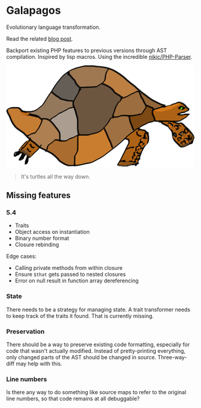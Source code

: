 # Galapagos

Evolutionary language transformation.

Read the related [blog post](https://igor.io/2013/07/26/evolving-syntax.html).

Backport existing PHP features to previous versions through AST compilation.
Inspired by lisp macros. Using the incredible
[nikic/PHP-Parser](https://github.com/nikic/PHP-Parser).

![galapagos turtle](galapagos.png)

> It's turtles all the way down.

## Missing features

### 5.4

* Traits
* Object access on instantiation
* Binary number format
* Closure rebinding

Edge cases:

* Calling private methods from within closure
* Ensure `$that` gets passed to nested closures
* Error on null result in function array dereferencing

### State

There needs to be a strategy for managing state. A trait transformer needs to
keep track of the traits it found. That is currently missing.

### Preservation

There should be a way to preserve existing code formatting, especially for
code that wasn't actually modified. Instead of pretty-printing everything,
only changed parts of the AST should be changed in source. Three-way-diff may
help with this.

### Line numbers

Is there any way to do something like source maps to refer to the original
line numbers, so that code remains at all debuggable?
